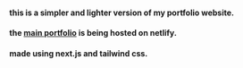 #### this is a simpler and lighter version of my portfolio website.
#### the [main portfolio](https://notgirish.netlify.app/) is being hosted on netlify.
#### made using next.js and tailwind css.
